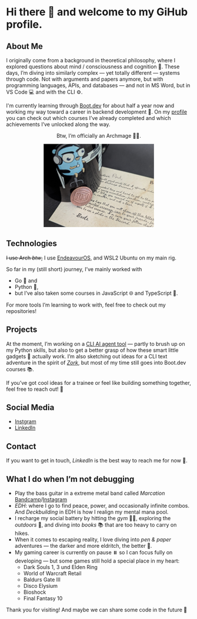 # Hi there 👋 and welcome to my GiHub profile.

## About Me
I originally come from a background in theoretical philosophy, where I explored questions about mind / consciousness and cognition 🧠.
These days, I’m diving into similarly complex — yet totally different — systems through code. Not with arguments and papers anymore, but with programming languages, APIs, and databases — and not in MS Word, but in VS Code 💻 and with the CLI ⚙️.

I'm currently learning through [Boot.dev](https://www.boot.dev/) for about half a year now and working my way toward a career in backend development 🚀.
On my [profile](https://www.boot.dev/u/estreg) you can check out which courses I’ve already completed and which achievements I’ve unlocked along the way.
<p align="center">
  Btw, I’m officially an Archmage 🧙‍♂️.
</p>
<p align="center">
  <img src="https://github.com/estreg/estreg/blob/main/bootdev_coin_go_mug.jpeg" alt="My Image" width="300"/>
</p>

## Technologies
~~I use Arch *btw*,~~ I use [EndeavourOS](https://endeavouros.com/), and WSL2 Ubuntu on my main rig.

So far in my (still short) journey, I’ve mainly worked with
- Go 🐹 and
- Python 🐍,
- but I’ve also taken some courses in JavaScript 🌐 and TypeScript 📘.

For more tools I’m learning to work with, feel free to check out my repositories!

## Projects
At the moment, I’m working on a [CLI AI agent tool](https://github.com/estreg/ai-agent-hegstreg) — partly to brush up on my Python skills, but also to get a better grasp of how these smart little gadgets 🤖 actually work.
I’m also sketching out ideas for a CLI text adventure in the spirit of *[Zork](https://en.wikipedia.org/wiki/Zork#:~:text=Historians%20have%20argued%20that%20Zork,online%20role%2Dplaying%20game%20genre.)*, but most of my time still goes into Boot.dev courses 📚.

If you’ve got cool ideas for a trainee or feel like building something together, feel free to reach out! 🤝

## Social Media
- [Instgram](https://www.instagram.com/paul_gerste/)
- [LinkedIn](https://www.linkedin.com/in/paul-gerstmann/)

## Contact

If you want to get in touch, *LinkedIn* is the best way to reach me for now 💬.

## What I do when I’m not debugging
- Play the bass guitar in a extreme metal band called *Marcation* [Bandcamp](https://marcation.bandcamp.com/album/madness)/[Instagram](https://www.instagram.com/marcation_official/)
- *EDH*: where I go to find peace, power, and occasionally infinite combos. And *Deckbuilding* in EDH is how I realign my mental mana pool.
- I recharge my social battery by hitting the *gym* 🏋️‍♂️, exploring the *outdoors* 🥾, and diving into *books* 📚 that are too heavy to carry on hikes.
- When it comes to escaping reality, I love diving into *pen & paper* adventures — the darker and more eldritch, the better 🐙.
- My gaming career is currently on pause ⏸️ so I can focus fully on developing — but some games still hold a special place in my heart:
  - Dark Souls 1, 3 und Elden Ring
  - World of Warcraft Retail
  - Baldurs Gate III
  - Disco Elysium
  - Bioshock
  - Final Fantasy 10

Thank you for visiting! And maybe we can share some code in the future 🧪
